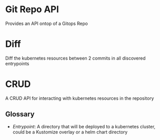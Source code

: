 # Git Repo API

Provides an API ontop of a Gitops Repo

# Diff
Diff the kubernetes resources between 2 commits in all discovered entrypoints

# CRUD
A CRUD API for interacting with kubernetes resources in the repository

## Glossary

* *Entrypoint*: A directory that will be deployed to a kubernetes cluster, could be a Kustomize overlay or a helm chart directory